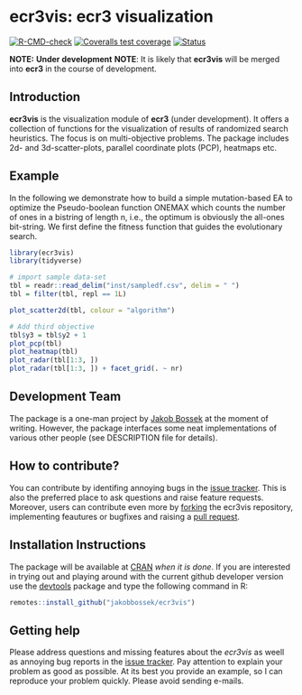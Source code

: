 
ecr3vis: ecr3 visualization
===========================

<!-- badges: start -->

[![R-CMD-check](https://github.com/jakobbossek/ecr3vis/workflows/R-CMD-check/badge.svg)](https://github.com/jakobbossek/ecr3vis/actions)
[![Coveralls test
coverage](https://coveralls.io/repos/github/jakobbossek/ecr3vis/badge.svg)](https://coveralls.io/r/jakobbossek/ecr3vis?branch=main)
[![Status](https://img.shields.io/badge/Status-experimental-red.svg)](https://GitHub.com/jakobbossek/ecr3vis)
<!-- badges: end -->

**NOTE:** **Under development** **NOTE**: It is likely that **ecr3vis**
will be merged into **ecr3** in the course of development.

Introduction
------------

**ecr3vis** is the visualization module of **ecr3** (under development).
It offers a collection of functions for the visualization of results of
randomized search heuristics. The focus is on multi-objective problems.
The package includes 2d- and 3d-scatter-plots, parallel coordinate plots
(PCP), heatmaps etc.

Example
-------

In the following we demonstrate how to build a simple mutation-based EA
to optimize the Pseudo-boolean function ONEMAX which counts the number
of ones in a bistring of length n, i.e., the optimum is obviously the
all-ones bit-string. We first define the fitness function that guides
the evolutionary search.

``` r
library(ecr3vis)
library(tidyverse)

# import sample data-set
tbl = readr::read_delim("inst/sampledf.csv", delim = " ")
tbl = filter(tbl, repl == 1L)

plot_scatter2d(tbl, colour = "algorithm")

# Add third objective
tbl$y3 = tbl$y2 + 1
plot_pcp(tbl)
plot_heatmap(tbl)
plot_radar(tbl[1:3, ])
plot_radar(tbl[1:3, ]) + facet_grid(. ~ nr)
```

Development Team
----------------

The package is a one-man project by [Jakob
Bossek](https://researchers.adelaide.edu.au/profile/jakob.bossek) at the
moment of writing. However, the package interfaces some neat
implementations of various other people (see DESCRIPTION file for
details).

How to contribute?
------------------

You can contribute by identifing annoying bugs in the [issue
tracker](http://github.com/jakobbossek/ecr3vis). This is also the
preferred place to ask questions and raise feature requests. Moreover,
users can contribute even more by
[forking](https://help.github.com/en/github/getting-started-with-github/fork-a-repo)
the ecr3vis repository, implementing feautures or bugfixes and raising a
[pull
request](https://help.github.com/en/github/collaborating-with-issues-and-pull-requests/about-pull-requests).

Installation Instructions
-------------------------

The package will be available at [CRAN](http://cran.r-project.org) *when
it is done*. If you are interested in trying out and playing around with
the current github developer version use the
[devtools](https://github.com/hadley/devtools) package and type the
following command in R:

``` r
remotes::install_github("jakobbossek/ecr3vis")
```

Getting help
------------

Please address questions and missing features about the *ecr3vis* as
weell as annoying bug reports in the [issue
tracker](https://github.com/jakobbossek/ecr3vis/issues). Pay attention
to explain your problem as good as possible. At its best you provide an
example, so I can reproduce your problem quickly. Please avoid sending
e-mails.
